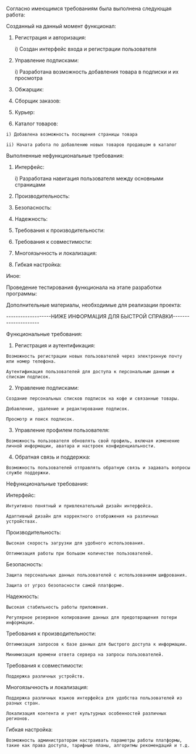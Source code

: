 Согласно имеющимся требованиям была выполнена следующая работа:

Созданный на данный момент функционал:

  1) Регистрация и авторизация:

      i) Создан интерфейс входа и регистрации пользователя
      
  2) Управление подписками:

     i) Разработана возможность добавления товара в подписки и их просмотра
  
  3) Обжарщик:

  4) Сборщик заказов:

  5) Курьер:

  6) Каталог товаров: 

    i) Добавлена возможность посещения страницы товара 
    
    ii) Начата работа по добавлению новых товаров продавцом в каталог

Выполненные нефункциональные требования:

  1) Интерфейс:

     i) Разработана навигация пользователя между основными страницами
     
  3) Производительность:

  4) Безопасность:

  5) Надежность:

  6) Требования к производительности:

  7) Требования к совместимости:

  8) Многоязычность и локализация:

  9) Гибкая настройка:

Иное:
  
  Проведение тестирования функционала на этапе разработки программы:
    
  Дополнительные материалы, необходимые для реализации проекта:

-------------------НИЖЕ ИНФОРМАЦИЯ ДЛЯ БЫСТРОЙ СПРАВКИ---------------------

Функциональные требования:

  1) Регистрация и аутентификация:

    Возможность регистрации новых пользователей через электронную почту или номер телефона.
    
    Аутентификация пользователей для доступа к персональным данным и спискам подписок.
        
  2) Управление подписками:

    Создание персональных списков подписок на кофе и связанные товары.
    
    Добавление, удаление и редактирование подписок.
    
    Просмотр и поиск подписок.
     
  3) Управление профилем пользователя:

    Возможность пользователя обновлять свой профиль, включая изменение личной информации, аватара и настроек конфиденциальности.
    
  4) Обратная связь и поддержка:

    Возможность пользователей отправлять обратную связь и задавать вопросы службе поддержки.

Нефункциональные требования:

  Интерфейс:
  
    Интуитивно понятный и привлекательный дизайн интерфейса.
    
    Адаптивный дизайн для корректного отображения на различных устройствах.
  
  Производительность:
  
    Высокая скорость загрузки для удобного использования.
    
    Оптимизация работы при большом количестве пользователей.
    
  Безопасность:
  
    Защита персональных данных пользователей с использованием шифрования.
    
    Защита от угроз безопасности самой платформе.
    
  Надежность:
  
    Высокая стабильность работы приложения.
    
    Регулярное резервное копирование данных для предотвращения потери информации.
    
  Требования к производительности:
  
    Оптимизация запросов к базе данных для быстрого доступа к информации.
    
    Минимизация времени ответа сервера на запросы пользователей.
    
  Требования к совместимости:
  
    Поддержка различных устройств.
    
  Многоязычность и локализация:
  
    Поддержка различных языков интерфейса для удобства пользователей из разных стран.
    
    Локализация контента и учет культурных особенностей различных регионов.
    
  Гибкая настройка:
  
    Возможность администраторам настраивать параметры работы платформы, такие как права доступа, тарифные планы, алгоритмы рекомендаций и т.д.



    
